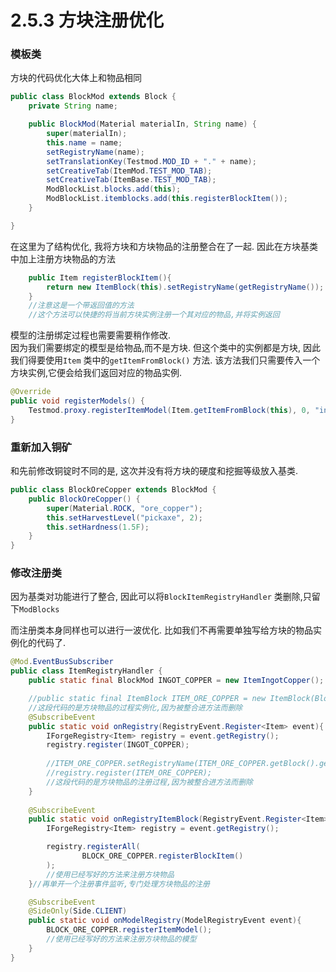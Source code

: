 # 2.5.3 方块注册优化

### 模板类

方块的代码优化大体上和物品相同

```java
public class BlockMod extends Block {
    private String name;

    public BlockMod(Material materialIn, String name) {
        super(materialIn);
        this.name = name;
        setRegistryName(name);
        setTranslationKey(Testmod.MOD_ID + "." + name);
        setCreativeTab(ItemMod.TEST_MOD_TAB);
        setCreativeTab(ItemBase.TEST_MOD_TAB);  
		ModBlockList.blocks.add(this);  
		ModBlockList.itemblocks.add(this.registerBlockItem());
    }

}
```

在这里为了结构优化, 我将方块和方块物品的注册整合在了一起. 因此在方块基类中加上注册方块物品的方法

```java
    public Item registerBlockItem(){
        return new ItemBlock(this).setRegistryName(getRegistryName());
    }
    //注意这是一个带返回值的方法
    //这个方法可以快捷的将当前方块实例注册一个其对应的物品,并将实例返回
```

模型的注册绑定过程也需要需要稍作修改.\
因为我们需要绑定的模型是给物品,而不是方块. 但这个类中的实例都是方块, 因此我们得要使用`Item` 类中的`getItemFromBlock()` 方法. 该方法我们只需要传入一个方块实例,它便会给我们返回对应的物品实例.

```java
@Override  
public void registerModels() {  
    Testmod.proxy.registerItemModel(Item.getItemFromBlock(this), 0, "inventory");  
}
```

### 重新加入铜矿

和先前修改铜锭时不同的是, 这次并没有将方块的硬度和挖掘等级放入基类.

```java
public class BlockOreCopper extends BlockMod {
    public BlockOreCopper() {
        super(Material.ROCK, "ore_copper");
        this.setHarvestLevel("pickaxe", 2);
        this.setHardness(1.5F);
    }
}
```

### 修改注册类

因为基类对功能进行了整合, 因此可以将`BlockItemRegistryHandler` 类删除,只留下`ModBlocks`

而注册类本身同样也可以进行一波优化. 比如我们不再需要单独写给方块的物品实例化的代码了.

```java
@Mod.EventBusSubscriber
public class ItemRegistryHandler {
    public static final BlockMod INGOT_COPPER = new ItemIngotCopper();

    //public static final ItemBlock ITEM_ORE_COPPER = new ItemBlock(BlockRegistryHandler.BLOCK_ORE_COPPER);
    //这段代码的是方块物品的过程实例化,因为被整合进方法而删除
    @SubscribeEvent
    public static void onRegistry(RegistryEvent.Register<Item> event){
        IForgeRegistry<Item> registry = event.getRegistry();
        registry.register(INGOT_COPPER);
        
        //ITEM_ORE_COPPER.setRegistryName(ITEM_ORE_COPPER.getBlock().getRegistryName());
        //registry.register(ITEM_ORE_COPPER);
        //这段代码的是方块物品的注册过程,因为被整合进方法而删除
    }
    
    @SubscribeEvent
    public static void onRegistryItemBlock(RegistryEvent.Register<Item> event) {
        IForgeRegistry<Item> registry = event.getRegistry();

        registry.registerAll(
                BLOCK_ORE_COPPER.registerBlockItem()
        );
        //使用已经写好的方法来注册方块物品
    }//再单开一个注册事件监听,专门处理方块物品的注册

    @SubscribeEvent
    @SideOnly(Side.CLIENT)
    public static void onModelRegistry(ModelRegistryEvent event){
        BLOCK_ORE_COPPER.registerItemModel();
        //使用已经写好的方法来注册方块物品的模型
    }
}
```
